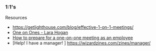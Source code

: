 ### 1:1's



Resources
- https://getlighthouse.com/blog/effective-1-on-1-meetings/
- [One on Ones - Lara Hogan](https://larahogan.me/resources/one-on-ones/)
- [How to prepare for a one-on-one meeting as an employee](https://m.signalvnoise.com/how-to-prepare-for-a-one-on-one-meeting-as-an-employee/)
- [Help! I have a manager!
] https://wizardzines.com/zines/manager/
  